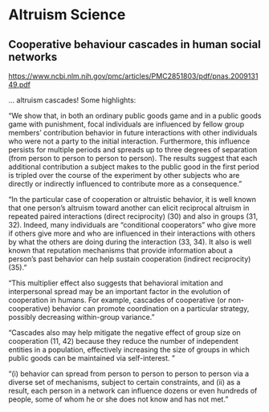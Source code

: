 # Altruism Science

## Cooperative behaviour cascades in human social networks
https://www.ncbi.nlm.nih.gov/pmc/articles/PMC2851803/pdf/pnas.200913149.pdf 

… altruism cascades! Some highlights:

“We show that, in both an ordinary public goods game and in a public goods game with punishment, focal individuals are influenced by fellow group members’ contribution behavior in future interactions with other individuals who were not a party to the initial interaction. Furthermore, this influence persists for multiple periods and spreads up to three degrees of separation (from person to person to person to person). The results suggest that each additional contribution a subject makes to the public good in the first period is tripled over the course of the experiment by other subjects who are directly or indirectly influenced to contribute more as a consequence.”

“In the particular case of cooperation or altruistic behavior, it is well known that one person’s altruism toward another can elicit reciprocal altruism in repeated paired interactions (direct reciprocity) (30) and also in groups (31, 32). Indeed, many individuals are “conditional cooperators” who give more if others give more and who are influenced in their interactions with others by what the others are doing during the interaction (33, 34). It also is well known that reputation mechanisms that provide information about a person’s past behavior can help sustain cooperation (indirect reciprocity) (35).”

“This multiplier effect also suggests that behavioral imitation and interpersonal spread may be an important factor in the evolution of cooperation in humans. For example, cascades of cooperative (or non-cooperative) behavior can promote coordination on a particular strategy, possibly decreasing within-group variance.”

“Cascades also may help mitigate the negative effect of group size on cooperation (11, 42) because they reduce the number of independent entities in a population, effectively increasing the size of groups in which public goods can be maintained via self-interest. ”

“(i) behavior can spread from person to person to person to person via a diverse set of mechanisms, subject to certain constraints, and (ii) as a result, each person in a network can influence dozens or even hundreds of people, some of whom he or she does not know and has not met.”
